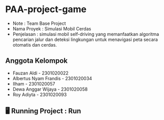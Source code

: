 # PAA-project-game

* Note : Team Base Project
* Nama Proyek : Simulasi Mobil Cerdas
* Penjelasan  :  simulasi  mobil self-driving yang memanfaatkan algoritma pencarian jalur dan deteksi lingkungan untuk menavigasi peta secara otomatis dan cerdas.
  
##  Anggota Kelompok 
* Fauzan Aldi - 2301020022
* Albertus Nyam Frandis - 2301020034
* Ilham - 2301020057
* Dewa Anggar Wijaya - 2301020058
* Roy Adiyta - 2301020093
  
## 🖥️ Running Project : Run



